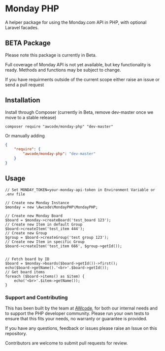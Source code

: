 # Monday PHP
A helper package for using the Monday.com API in PHP, with optional Laravel facades.

## BETA Package
Please note this package is currently in Beta.

Full coverage of Monday API is not yet available, but key functionality is ready. Methods and functions may be subject to change.

If you have requirments outside of the current scope either raise an issue or send a pull request

## Installation
Install through Composer (currently in Beta, remove dev-master once we move to a stable release)

```composer require "awcode/monday-php" "dev-master"```

Or manually adding

```json
{
    "require": {
        "awcode/monday-php": "dev-master"
    }
}
```

## Usage 

```include('vendor/autoload.php');
// Set MONDAY_TOKEN=your-monday-api-token in Environment Variable or .env file

// Create new Monday Instance
$monday = new \Awcode\MondayPHP\MondayPHP;

// Create new Monday Board
$board = $monday->createBoard('test_board 123');
// Create new Item in default Group
$board->createItem('test_item 444');
// Create new Group
$group = $board->createGroup('test group 123');
// Create new Item in specific Group
$board->createItem('test_item 666', $group->getId());


// Fetch board by ID
$board = $monday->boards($board->getId())->first();
echo($board->getName().'<br>'.$board->getId());
// Get board items
foreach ($board->items() as $item) {
    echo('<br>'.$item->getName());
}

```

### Support and Contributing
This has been built by the team at [AWcode](https://awcode.com), for both our internal needs and to support the PHP developer community.
Please run your own tests to ensure that this fits your needs, no warranty or guarantee is provided.

If you have any questions, feedback or issues please raise an Issue on this repository.

Contributors are welcome to submit pull requests for review.
